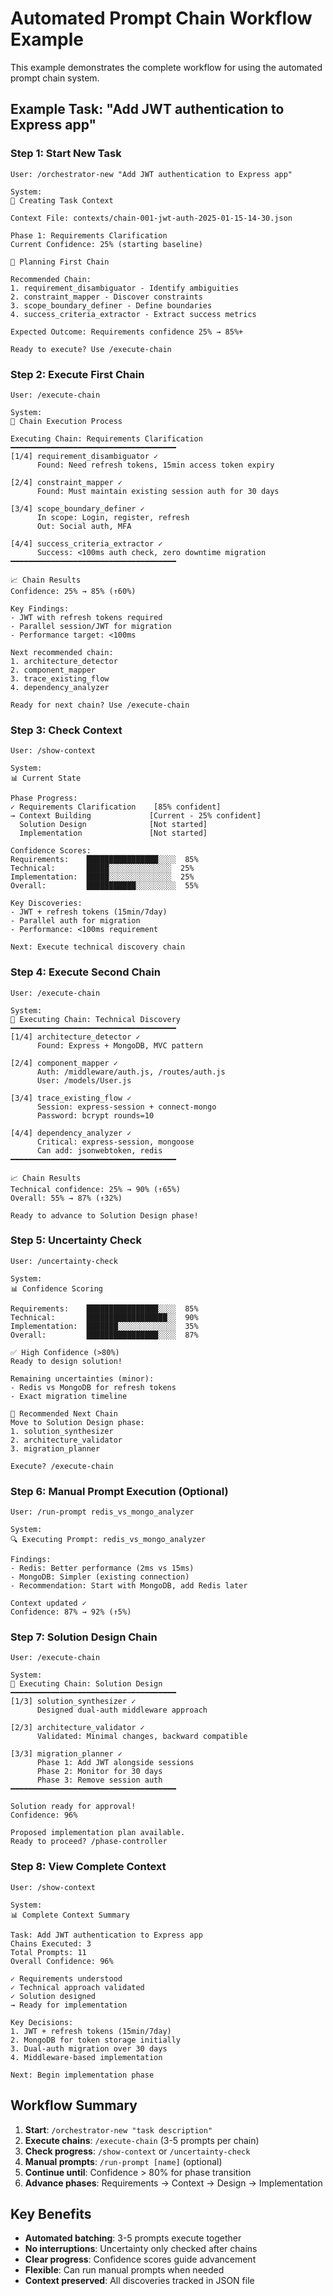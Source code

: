 # Automated Prompt Chain Workflow Example

This example demonstrates the complete workflow for using the automated prompt chain system.

## Example Task: "Add JWT authentication to Express app"

### Step 1: Start New Task

```
User: /orchestrator-new "Add JWT authentication to Express app"

System: 
🎯 Creating Task Context

Context File: contexts/chain-001-jwt-auth-2025-01-15-14-30.json

Phase 1: Requirements Clarification
Current Confidence: 25% (starting baseline)

🔗 Planning First Chain

Recommended Chain:
1. requirement_disambiguator - Identify ambiguities
2. constraint_mapper - Discover constraints
3. scope_boundary_definer - Define boundaries
4. success_criteria_extractor - Extract success metrics

Expected Outcome: Requirements confidence 25% → 85%+

Ready to execute? Use /execute-chain
```

### Step 2: Execute First Chain

```
User: /execute-chain

System:
🚀 Chain Execution Process

Executing Chain: Requirements Clarification
━━━━━━━━━━━━━━━━━━━━━━━━━━━━━━━━━━━━━
[1/4] requirement_disambiguator ✓
      Found: Need refresh tokens, 15min access token expiry
      
[2/4] constraint_mapper ✓
      Found: Must maintain existing session auth for 30 days
      
[3/4] scope_boundary_definer ✓
      In scope: Login, register, refresh
      Out: Social auth, MFA
      
[4/4] success_criteria_extractor ✓
      Success: <100ms auth check, zero downtime migration
━━━━━━━━━━━━━━━━━━━━━━━━━━━━━━━━━━━━━

📈 Chain Results
Confidence: 25% → 85% (↑60%)

Key Findings:
- JWT with refresh tokens required
- Parallel session/JWT for migration
- Performance target: <100ms

Next recommended chain:
1. architecture_detector
2. component_mapper
3. trace_existing_flow
4. dependency_analyzer

Ready for next chain? Use /execute-chain
```

### Step 3: Check Context

```
User: /show-context

System:
📊 Current State

Phase Progress:
✓ Requirements Clarification    [85% confident]
→ Context Building             [Current - 25% confident]
  Solution Design              [Not started]
  Implementation               [Not started]

Confidence Scores:
Requirements:    ████████████████░░░░  85%
Technical:       █████░░░░░░░░░░░░░░  25%
Implementation:  █████░░░░░░░░░░░░░░  25%
Overall:         ███████████░░░░░░░░░  55%

Key Discoveries:
- JWT + refresh tokens (15min/7day)
- Parallel auth for migration
- Performance: <100ms requirement

Next: Execute technical discovery chain
```

### Step 4: Execute Second Chain

```
User: /execute-chain

System:
🚀 Executing Chain: Technical Discovery
━━━━━━━━━━━━━━━━━━━━━━━━━━━━━━━━━━━━━
[1/4] architecture_detector ✓
      Found: Express + MongoDB, MVC pattern
      
[2/4] component_mapper ✓
      Auth: /middleware/auth.js, /routes/auth.js
      User: /models/User.js
      
[3/4] trace_existing_flow ✓
      Session: express-session + connect-mongo
      Password: bcrypt rounds=10
      
[4/4] dependency_analyzer ✓
      Critical: express-session, mongoose
      Can add: jsonwebtoken, redis
━━━━━━━━━━━━━━━━━━━━━━━━━━━━━━━━━━━━━

📈 Chain Results
Technical confidence: 25% → 90% (↑65%)
Overall: 55% → 87% (↑32%)

Ready to advance to Solution Design phase!
```

### Step 5: Uncertainty Check

```
User: /uncertainty-check

System:
📊 Confidence Scoring

Requirements:    ████████████████░░░░  85%
Technical:       ██████████████████░░  90%
Implementation:  ███████░░░░░░░░░░░░░  35%
Overall:         ████████████████░░░░  87%

✅ High Confidence (>80%)
Ready to design solution!

Remaining uncertainties (minor):
- Redis vs MongoDB for refresh tokens
- Exact migration timeline

🔗 Recommended Next Chain
Move to Solution Design phase:
1. solution_synthesizer
2. architecture_validator
3. migration_planner

Execute? /execute-chain
```

### Step 6: Manual Prompt Execution (Optional)

```
User: /run-prompt redis_vs_mongo_analyzer

System:
🔍 Executing Prompt: redis_vs_mongo_analyzer

Findings:
- Redis: Better performance (2ms vs 15ms)
- MongoDB: Simpler (existing connection)
- Recommendation: Start with MongoDB, add Redis later

Context updated ✓
Confidence: 87% → 92% (↑5%)
```

### Step 7: Solution Design Chain

```
User: /execute-chain

System:
🚀 Executing Chain: Solution Design
━━━━━━━━━━━━━━━━━━━━━━━━━━━━━━━━━━━━━
[1/3] solution_synthesizer ✓
      Designed dual-auth middleware approach
      
[2/3] architecture_validator ✓
      Validated: Minimal changes, backward compatible
      
[3/3] migration_planner ✓
      Phase 1: Add JWT alongside sessions
      Phase 2: Monitor for 30 days
      Phase 3: Remove session auth
━━━━━━━━━━━━━━━━━━━━━━━━━━━━━━━━━━━━━

Solution ready for approval!
Confidence: 96%

Proposed implementation plan available.
Ready to proceed? /phase-controller
```

### Step 8: View Complete Context

```
User: /show-context

System:
📊 Complete Context Summary

Task: Add JWT authentication to Express app
Chains Executed: 3
Total Prompts: 11
Overall Confidence: 96%

✓ Requirements understood
✓ Technical approach validated
✓ Solution designed
→ Ready for implementation

Key Decisions:
1. JWT + refresh tokens (15min/7day)
2. MongoDB for token storage initially
3. Dual-auth migration over 30 days
4. Middleware-based implementation

Next: Begin implementation phase
```

## Workflow Summary

1. **Start**: `/orchestrator-new "task description"`
2. **Execute chains**: `/execute-chain` (3-5 prompts per chain)
3. **Check progress**: `/show-context` or `/uncertainty-check`
4. **Manual prompts**: `/run-prompt [name]` (optional)
5. **Continue until**: Confidence > 80% for phase transition
6. **Advance phases**: Requirements → Context → Design → Implementation

## Key Benefits

- **Automated batching**: 3-5 prompts execute together
- **No interruptions**: Uncertainty only checked after chains
- **Clear progress**: Confidence scores guide advancement
- **Flexible**: Can run manual prompts when needed
- **Context preserved**: All discoveries tracked in JSON file